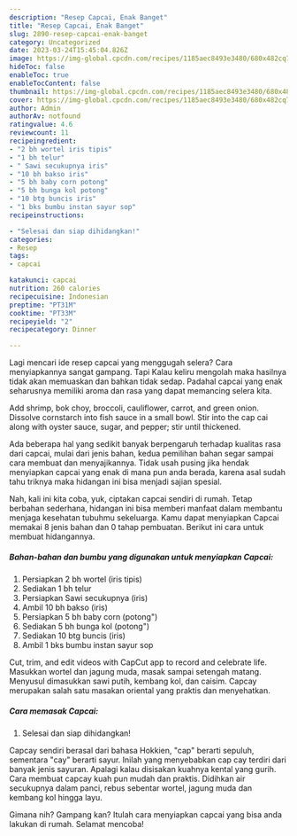 ```yaml
---
description: "Resep Capcai, Enak Banget"
title: "Resep Capcai, Enak Banget"
slug: 2890-resep-capcai-enak-banget
category: Uncategorized
date: 2023-03-24T15:45:04.826Z
image: https://img-global.cpcdn.com/recipes/1185aec8493e3480/680x482cq70/capcai-foto-resep-utama.jpg
hideToc: false
enableToc: true
enableTocContent: false
thumbnail: https://img-global.cpcdn.com/recipes/1185aec8493e3480/680x482cq70/capcai-foto-resep-utama.jpg
cover: https://img-global.cpcdn.com/recipes/1185aec8493e3480/680x482cq70/capcai-foto-resep-utama.jpg
author: Admin
authorAv: notfound
ratingvalue: 4.6
reviewcount: 11
recipeingredient:
- "2 bh wortel iris tipis"
- "1 bh telur"
- " Sawi secukupnya iris"
- "10 bh bakso iris"
- "5 bh baby corn potong"
- "5 bh bunga kol potong"
- "10 btg buncis iris"
- "1 bks bumbu instan sayur sop"
recipeinstructions:

- "Selesai dan siap dihidangkan!"
categories:
- Resep
tags:
- capcai

katakunci: capcai 
nutrition: 260 calories
recipecuisine: Indonesian
preptime: "PT31M"
cooktime: "PT33M"
recipeyield: "2"
recipecategory: Dinner

---
```



Lagi mencari ide resep capcai yang menggugah selera? Cara menyiapkannya sangat gampang. Tapi Kalau keliru mengolah maka hasilnya tidak akan memuaskan dan bahkan tidak sedap. Padahal capcai yang enak seharusnya memiliki aroma dan rasa yang dapat memancing selera kita.


Add shrimp, bok choy, broccoli, cauliflower, carrot, and green onion. Dissolve cornstarch into fish sauce in a small bowl. Stir into the cap cai along with oyster sauce, sugar, and pepper; stir until thickened.

Ada beberapa hal yang sedikit banyak berpengaruh terhadap kualitas rasa dari capcai, mulai dari jenis bahan, kedua pemilihan bahan segar sampai cara membuat dan menyajikannya. Tidak usah pusing jika hendak menyiapkan capcai yang enak di mana pun anda berada, karena asal sudah tahu triknya maka hidangan ini bisa menjadi sajian spesial.


Nah, kali ini kita coba, yuk, ciptakan capcai sendiri di rumah. Tetap berbahan sederhana, hidangan ini bisa memberi manfaat dalam membantu menjaga kesehatan tubuhmu sekeluarga. Kamu dapat menyiapkan Capcai memakai 8 jenis bahan dan 0 tahap pembuatan. Berikut ini cara untuk membuat hidangannya.

<!--inarticleads1-->

##### Bahan-bahan dan bumbu yang digunakan untuk menyiapkan Capcai:

1. Persiapkan 2 bh wortel (iris tipis)
1. Sediakan 1 bh telur
1. Persiapkan  Sawi secukupnya (iris)
1. Ambil 10 bh bakso (iris)
1. Persiapkan 5 bh baby corn (potong&#34;)
1. Sediakan 5 bh bunga kol (potong&#34;)
1. Sediakan 10 btg buncis (iris)
1. Ambil 1 bks bumbu instan sayur sop


Cut, trim, and edit videos with CapCut app to record and celebrate life. Masukkan wortel dan jagung muda, masak sampai setengah matang. Menyusul dimasukkan sawi putih, kembang kol, dan caisim. Capcay merupakan salah satu masakan oriental yang praktis dan menyehatkan. 

<!--inarticleads2-->

##### Cara memasak Capcai:


1. Selesai dan siap dihidangkan!

Capcay sendiri berasal dari bahasa Hokkien, &#34;cap&#34; berarti sepuluh, sementara &#34;cay&#34; berarti sayur. Inilah yang menyebabkan cap cay terdiri dari banyak jenis sayuran. Apalagi kalau disisakan kuahnya kental yang gurih. Cara membuat capcay kuah pun mudah dan praktis. Didihkan air secukupnya dalam panci, rebus sebentar wortel, jagung muda dan kembang kol hingga layu. 

Gimana nih? Gampang kan? Itulah cara menyiapkan capcai yang bisa anda lakukan di rumah. Selamat mencoba!
